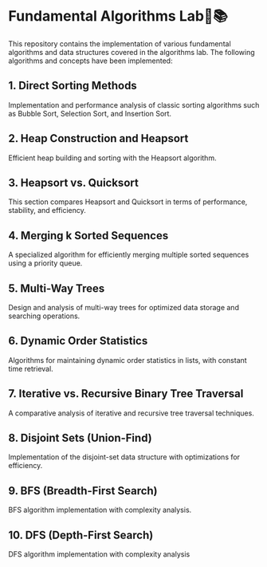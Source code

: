 # Fundamental Algorithms Lab🚀📚

This repository contains the implementation of various fundamental algorithms and data structures covered in the algorithms lab. The following algorithms and concepts have been implemented:

## 1. Direct Sorting Methods
Implementation and performance analysis of classic sorting algorithms such as Bubble Sort, Selection Sort, and Insertion Sort.

## 2. Heap Construction and Heapsort
Efficient heap building and sorting with the Heapsort algorithm.

## 3. Heapsort vs. Quicksort
This section compares Heapsort and Quicksort in terms of performance, stability, and efficiency. 

## 4. Merging k Sorted Sequences
A specialized algorithm for efficiently merging multiple sorted sequences using a priority queue.

## 5. Multi-Way Trees
Design and analysis of multi-way trees for optimized data storage and searching operations.

## 6. Dynamic Order Statistics
Algorithms for maintaining dynamic order statistics in lists, with constant time retrieval.

## 7. Iterative vs. Recursive Binary Tree Traversal
A comparative analysis of iterative and recursive tree traversal techniques.
 
## 8. Disjoint Sets (Union-Find)
Implementation of the disjoint-set data structure with optimizations for efficiency.

## 9. BFS (Breadth-First Search)
BFS algorithm implementation with complexity analysis.

## 10. DFS (Depth-First Search)
DFS algorithm implementation with complexity analysis
